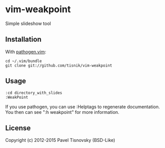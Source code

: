 # vim-weakpoint

Simple slideshow tool

## Installation

With [pathogen.vim](https://github.com/tpope/vim-pathogen):

    cd ~/.vim/bundle
    git clone git://github.com/tisnik/vim-weakpoint

## Usage

    :cd directory_with_slides
    :WeakPoint

If you use pathogen, you can use :Helptags to regenerate documentation.  You
then can see ":h weakpoint" for more information.

## License

Copyright (c) 2012-2015 Pavel Tisnovsky (BSD-Like)

